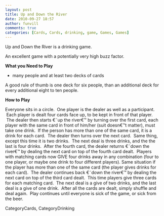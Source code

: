 ```yaml
---
layout: post
title: Up and Down the River
date: 2010-09-27 18:57
author: funvill
comments: true
categories: [Cards, Cards, drinking, game, Games, Games]
---
```

Up and Down the River is a drinking game.

An excellent game with a potentially very high buzz factor.

<strong>What you Need to Play</strong>
<ul>
	<li>many people and at least two decks of cards</li>
</ul>
A good rule of thumb is one deck for six people, than an additional deck for every additional eight to ten people.

<strong>How to Play </strong>

Everyone sits in a circle.  One player is the dealer as well as a participant.  Each player is dealt four cards face up, to be kept in front of that player.  The dealer then starts €˜up the river€™ by turning over the first card, each player with the same card in front of him/her (suit doesn€™t matter), must take one drink.  If the person has more than one of the same card, it is a drink for each card.  The dealer then turns over the next card.  Same thing, except this time it is two drinks.  The next deal is three drinks, and the the last is four drinks.  After the fourth card, the dealer returns €˜down the river€™ by dealing the next card on top of the fourth card dealt.  Players with matching cards now GIVE four drinks away in any combination (four to one player, or maybe one drink to four different players). Same situation if the player has more than one of the same card (the player gives drinks for each card).  The dealer continues back €˜down the river€™ by dealing the next card on top of the third card dealt.  This time players give three cards for each matching card.  The next deal is a give of two drinks, and the last deal is a give of one drink.  After all the cards are dealt, simply shuffle and deal again.  Play continues until everyone is sick of the game, or sick from the beer.

CategoryCards, CategoryDrinking

